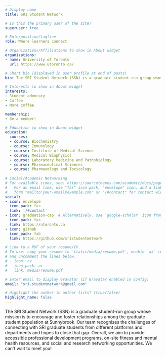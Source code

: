 ```yaml
---
# Display name
title: SRI Student Network

# Is this the primary user of the site?
superuser: true

# Role/position/tagline
role: Where learners connect

# Organizations/Affiliations to show in About widget
organizations:
- name: University of Toronto
  url: https://www.utoronto.ca/

# Short bio (displayed in user profile at end of posts)
bio: The SRI Student Network (SSN) is a graduate student-run group whose mission is to encourage and foster relationships amongst the SRI learner community.

# Interests to show in About widget
interests:
- Student advocacy
- Coffee
- More coffee

membership:
- Be a member!

# Education to show in About widget
education:
  courses:
  - course: Biochemistry
  - course: Immunology
  - course: Institute of Medical Science
  - course: Medical Biophysics
  - course: Laboratory Medicine and Pathobiology
  - course: Pharmaceutical Sciences
  - course: Pharmacology and Toxicology
 
# Social/Academic Networking
# For available icons, see: https://sourcethemes.com/academic/docs/page-builder/#icons
#   For an email link, use "fas" icon pack, "envelope" icon, and a link in the
#   form "mailto:your-email@example.com" or "/#contact" for contact widget.
social:
- icon: envelope
  icon_pack: fas
  link: '/#contact'
- icon: graduation-cap  # Alternatively, use `google-scholar` icon from `ai` icon pack
  icon_pack: fas
  link: https://utoronto.ca
- icon: github
  icon_pack: fab
  link: https://github.com/sristudentnetwork

# Link to a PDF of your resume/CV.
# To use: copy your resume to `static/media/resume.pdf`, enable `ai` icons in `params.toml`, 
# and uncomment the lines below.
# - icon: cv
#   icon_pack: ai
#   link: media/resume.pdf

# Enter email to display Gravatar (if Gravatar enabled in Config)
email: "sri.studentnetwork@gmail.com"

# Highlight the author in author lists? (true/false)
highlight_name: false
---
```

The SRI Student Network (SSN) is a graduate student-run group whose mission is to encourage and foster relationships among the graduate student population at Sunnybrook. Our team recognizes the challenges of connecting with SRI graduate students from different platforms and departments and hopes to close that gap. Overall, we aim to provide accessible professional development programs, on-site fitness and mental health resources, and social and research networking opportunities. We can't wait to meet you!
